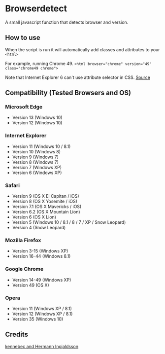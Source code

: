 # Browserdetect
A small javascript function that detects browser and version.

## How to use
When the script is run it will automatically add classes and attributes to your `<html>`

For example, running Chrome 49.
`<html browser="chrome" version="49" class="chrome49 chrome">`

Note that Internet Explorer 6 can't use attribute selector in CSS. [Source](http://caniuse.com/#feat=css-sel2)

## Compatibility (Tested Browsers and OS)
### Microsoft Edge
+ Version 13 (Windows 10)
+ Version 12 (Windows 10)

### Internet Explorer
+ Version 11 (Windows 10 / 8.1)
+ Version 10 (Windows 8)
+ Version 9 (Windows 7)
+ Version 8 (Windows 7)
+ Version 7 (Windows XP)
+ Version 6 (Windows XP)

### Safari
+ Version 9 (OS X El Capitan / iOS)
+ Version 8 (OS X Yosemite / iOS)
+ Version 7.1 (OS X Mavericks / iOS)
+ Version 6.2 (OS X Mountain Lion)
+ Version 6 (OS X Lion)
+ Version 5 (Windows 10 / 8.1 / 8 / 7 / XP / Snow Leopard)
+ Version 4 (Snow Leopard)

### Mozilla Firefox
+ Version 3-15 (Windows XP)
+ Version 16-44 (Windows 8.1)

### Google Chrome
+ Version 14-49 (Windows XP)
+ Version 49 (OS X)

### Opera
+ Version 11 (Windows XP / 8.1)
+ Version 12 (Windows XP / 8.1)
+ Version 35 (Windows 10)

## Credits
[kennebec and Hermann Ingjaldsson](http://stackoverflow.com/questions/5916900/how-can-you-detect-the-version-of-a-browser)
